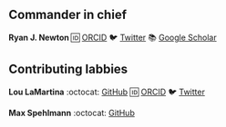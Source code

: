 ## Commander in chief

<b> Ryan J. Newton </b>
:id: [ORCID](https://orcid.org/0000-0001-8946-0035) :bird: [Twitter](https://twitter.com/aqcrobial) :books: [Google Scholar](https://scholar.google.com/citations?user=WaVCQwgAAAAJ&hl=en&oi=ao)


## Contributing labbies

<b>Lou LaMartina</b> :octocat: [GitHub](https://github.com/loulanomics) :id: [ORCID](https://orcid.org/0000-0001-5605-5949) :bird: [Twitter](https://twitter.com/loulanomics)

<b>Max Spehlmann</b> :octocat: [GitHub](https://github.com/max-microbes)
